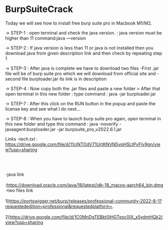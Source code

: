 # BurpSuiteCrack
Today we will see how to install free burp suite pro in Macbook M1/M2.

-> STEP-1 : open terminal and check the java version. : java version must be higher than 11 command:java —version

-> STEP-2 : If java version is less than 11 or java is not installed then you download java from given description link and then check by repeating step 1

-> STEP-3 : After java is complete we have to download two files -First .jar file will be of burp suite pro which we will download from official site and -second file burploader.jar its link is in description

-> STEP-4 : Now copy both the .jar files and paste a new folder > After that open terminal in this new folder : type command : java -jar burploader.jar

-> STEP-7 : After this click on the RUN button in the popup and paste the license key and see what I do next…

-> STEP-8 : When you have to launch burp suite pro again, open terminal in this new folder and type this 
command : java -noverify -javaagent:burploader.jar -jar burpsuite_pro_v2022.6.1.jar

Links 
-tech.txt :
https://drive.google.com/file/d/11cjNTOdV71UrtKNVN5vpHSLtPvFlv9gn/view?usp=sharing 

<br><br>

-java link <br><br> :https://download.oracle.com/java/18/latest/jdk-18_macos-aarch64_bin.dmg
-two files link 
<br><br>
1)https://portswigger.net/burp/releases/professional-community-2022-8-1?requestededition=professional&requestedplatform=.  <br><br>
2)https://drive.google.com/file/d/1C0MnDgTEBkt0iHGTesc0IX_x5ydmHQk2/view?usp=sharing
